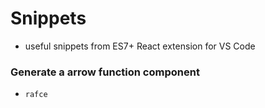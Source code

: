# Snippets
- useful snippets from ES7+ React extension for VS Code

### Generate a arrow function component
- `rafce`